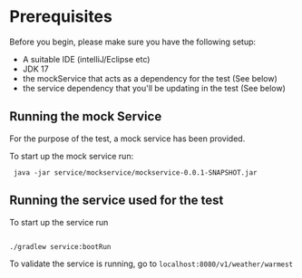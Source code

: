 # Prerequisites
    
Before you begin, please make sure you have the following setup:

* A suitable IDE (intelliJ/Eclipse etc)
* JDK 17
* the mockService that acts as a dependency for the test (See below)
* the service dependency that you'll be updating in the test (See below)

## Running the mock Service
For the purpose of the test, a mock service has been provided.

To start up the mock service run:
```
 java -jar service/mockservice/mockservice-0.0.1-SNAPSHOT.jar
```

## Running the service used for the test
To start up the service run
```

./gradlew service:bootRun
```
To validate the service is running, go to `localhost:8080/v1/weather/warmest`